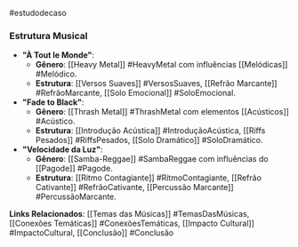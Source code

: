 #estudodecaso

### Estrutura Musical

- **"À Tout le Monde"**:
    - **Gênero**: [[Heavy Metal]] #HeavyMetal com influências [[Melódicas]] #Melódico.
    - **Estrutura**: [[Versos Suaves]] #VersosSuaves, [[Refrão Marcante]] #RefrãoMarcante, [[Solo Emocional]] #SoloEmocional.
- **"Fade to Black"**:
    - **Gênero**: [[Thrash Metal]] #ThrashMetal com elementos [[Acústicos]] #Acústico.
    - **Estrutura**: [[Introdução Acústica]] #IntroduçãoAcústica, [[Riffs Pesados]] #RiffsPesados, [[Solo Dramático]] #SoloDramático.
- **"Velocidade da Luz"**:
    - **Gênero**: [[Samba-Reggae]] #SambaReggae com influências do [[Pagode]] #Pagode.
    - **Estrutura**: [[Ritmo Contagiante]] #RitmoContagiante, [[Refrão Cativante]] #RefrãoCativante, [[Percussão Marcante]] #PercussãoMarcante.

**Links Relacionados**: [[Temas das Músicas]] #TemasDasMúsicas, [[Conexões Temáticas]] #ConexõesTemáticas, [[Impacto Cultural]] #ImpactoCultural, [[Conclusão]] #Conclusão